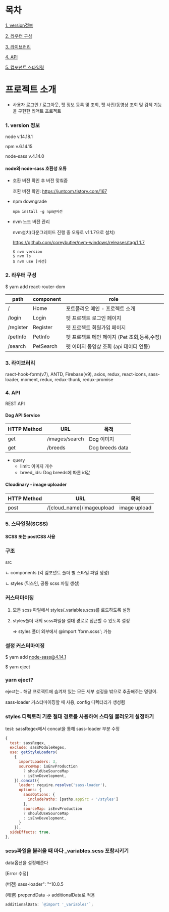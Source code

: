 # 목차

[1. version정보](#list-1)

[2. 라우터 구성](#list-2)

[3. 라이브러리](#list-3)

[4. API](#list-4)

[5. 컴포넌트 스타일링](#list-5)

# 프로젝트 소개

- 사용자 로그인 / 로그아웃,
  펫 정보 등록 및 조회,
  펫 사진/동영상 조회 및 검색 기능을 구현한 리액트 프로젝트

### 1. version 정보 <a id="list-1"></a>

node v.14.18.1

npm v.6.14.15

node-sass v.4.14.0

#### node와 node-sass 호환성 오류

- 호환 버전 확인 후 버전 맞춰줌

  호환 버전 확인: https://juntcom.tistory.com/167

- npm downgrade

  ```
  npm install -g npm@버전
  ```

- nvm 노드 버전 관리

  nvm설치(다운그레이드 진행 중 오류로 v1.1.7으로 설치)

  https://github.com/coreybutler/nvm-windows/releases/tag/1.1.7

  ```
  $ nvm version
  $ nvm ls
  $ nvm use [버전]
  ```

### 2. 라우터 구성 <a id="list-2"></a>

$ yarn add react-router-dom

| path      | component | role                                         |
| --------- | --------- | -------------------------------------------- |
| /         | Home      | 포트폴리오 메인 - 프로젝트 소개              |
| /login    | Login     | 펫 프로젝트 로그인 페이지                    |
| /register | Register  | 펫 프로젝트 회원가입 페이지                  |
| /petInfo  | PetInfo   | 펫 프로젝트 메인 페이지 (Pet 조회,등록,수정) |
| /search   | PetSearch | 펫 이미지 동영상 조회 (api 데이터 연동)      |

### 3. 라이브러리 <a id="list-3"></a>

raect-hook-form(v7), ANTD, Firebase(v9), axios, redux, react-icons, sass-loader, moment, redux, redux-thunk, redux-promise

### 4. API <a id="list-4"></a>

REST API

#### Dog API Service

| HTTP Method | URL            | 목적            |
| ----------- | -------------- | --------------- |
| get         | /images/search | Dog 이미지      |
| get         | /breeds        | Dog breeds data |

- query
  - limit: 이미지 개수
  - breed_ids: Dog breeds에 따른 id값

#### Cloudinary - image uploader

| HTTP Method | URL                       | 목적         |
| ----------- | ------------------------- | ------------ |
| post        | /[cloud_name]/imageupload | image upload |

### 5. 스타일링(SCSS) <a id="list-5"></a>

#### SCSS 또는 postCSS 사용

### 구조

src

ㄴ components (각 컴포넌트 폴더 별 스타일 파일 생성)

ㄴ styles (믹스인, 공통 scss 파일 생성)

### 커스터마이징

1. 모든 scss 파일에서 styles/\_variables.scss를 로드하도록 설정

2. styles폴더 내의 scss파일을 절대 경로로 접근할 수 있도록 설정

   => styles 폴더 외부에서 @import 'form.scss'; 가능

### 설정 커스터마이징

$ yarn add node-sass@4.14.1

$ yarn eject

### yarn eject?

eject는.. 해당 프로젝트에 숨겨져 있는 모든 세부 설정을 밖으로 추출해주는 명령어.

sass-loader 커스터마이징할 때 사용, config 디렉터리가 생성됨

### styles 디렉토리 기준 절대 경로를 사용하여 스타일 불러오게 설정하기

test: sassRegex에서 concat을 통해 sass-loader 부분 수정

```javascript
{
  test: sassRegex,
  exclude: sassModuleRegex,
  use: getStyleLoaders(
    {
      importLoaders: 3,
      sourceMap: isEnvProduction
        ? shouldUseSourceMap
        : isEnvDevelopment,
    }).concat({
      loader: require.resolve('sass-loader'),
      options: {
        sassOptions: {
          includePaths: [paths.appSrc + '/styles']
        },
        sourceMap: isEnvProduction
        ? shouldUseSourceMap
        : isEnvDevelopment,
      }
    }),
  sideEffects: true,
},
```

### scss파일을 불러올 때 마다 \_variables.scss 포함시키기

data옵션을 설정해준다

[Error 수정]

(버전) sass-loader": "^10.0.5

(해결) prependData -> additionalData로 적용

```javascript
additionalData: `@import '_variables'`;
```
